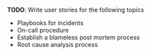 **TODO**: Write user stories for the following topics  
- Playbooks for incidents
- On-call procedure
- Establish a blameless post mortem process
- Root cause analysis process